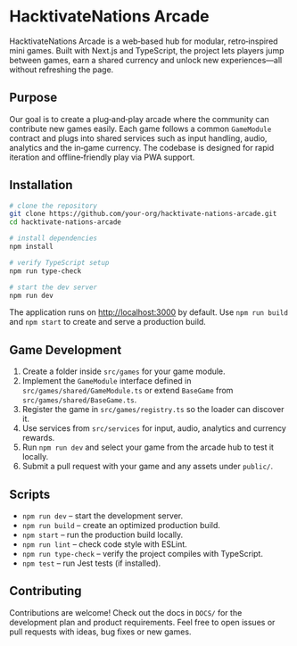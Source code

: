 # HacktivateNations Arcade

HacktivateNations Arcade is a web‑based hub for modular, retro‑inspired mini games. Built with Next.js and TypeScript, the project lets players jump between games, earn a shared currency and unlock new experiences—all without refreshing the page.

## Purpose

Our goal is to create a plug‑and‑play arcade where the community can contribute new games easily. Each game follows a common `GameModule` contract and plugs into shared services such as input handling, audio, analytics and the in‑game currency. The codebase is designed for rapid iteration and offline‑friendly play via PWA support.

## Installation

```bash
# clone the repository
git clone https://github.com/your-org/hacktivate-nations-arcade.git
cd hacktivate-nations-arcade

# install dependencies
npm install

# verify TypeScript setup
npm run type-check

# start the dev server
npm run dev
```

The application runs on [http://localhost:3000](http://localhost:3000) by default. Use `npm run build` and `npm start` to create and serve a production build.

## Game Development

1. Create a folder inside `src/games` for your game module.
2. Implement the `GameModule` interface defined in `src/games/shared/GameModule.ts` or extend `BaseGame` from `src/games/shared/BaseGame.ts`.
3. Register the game in `src/games/registry.ts` so the loader can discover it.
4. Use services from `src/services` for input, audio, analytics and currency rewards.
5. Run `npm run dev` and select your game from the arcade hub to test it locally.
6. Submit a pull request with your game and any assets under `public/`.

## Scripts

- `npm run dev` – start the development server.
- `npm run build` – create an optimized production build.
- `npm start` – run the production build locally.
- `npm run lint` – check code style with ESLint.
- `npm run type-check` – verify the project compiles with TypeScript.
- `npm test` – run Jest tests (if installed).

## Contributing

Contributions are welcome! Check out the docs in `DOCS/` for the development plan and product requirements. Feel free to open issues or pull requests with ideas, bug fixes or new games.

